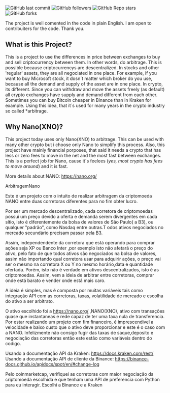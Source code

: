 ![GitHub last commit](https://img.shields.io/github/last-commit/Marcosgcr/ArbitragemNano)
![GitHub followers](https://img.shields.io/github/followers/Marcosgcr?style=social)
![GitHub Repo stars](https://img.shields.io/github/stars/Marcosgcr/ArbitragemNano?style=social)
![GitHub forks](https://img.shields.io/github/forks/Marcosgcr/ArbitragemNano?style=social)



The project is well comented in the code in plain English. I am open to contribuiters for the code. Thank you. 

## What is this Project?

This is a project to use the differences in price between exchanges to buy and sell criptocurrency between them. In other words, do arbitrage. This is possible because criptocurrencys are descentralized.
In stocks and other 'regular' assets, they are all negociated in one place. For example, if you want to buy Microsoft stock, it dosn´t matter which broker do you use, because all the demand and supply of the asset are in one place.
In crypto, its different. 
Since you can withdraw and move the assets freely (as default) all crypto exchanges have supply and demand different from each other. Sometimes you can buy Bitcoin cheaper in Binance than in Kraken for example.
Using this idea, that it´s used for many years in the crypto industry so called *arbitrage. 

## Why Nano(XNO)?

This project today uses only Nano(XNO) to arbitrage. This can be used with many other crypto but i choose only Nano to simplify this process.
Also, this project have mainly financial porposes, that said it needs a crypto that has less or zero fees to move in the net and the most fast between exchanges.
This is a perfect job for Nano, cause it´s feelees (*yes, most crypto has fees to move around*) and it is fast.

More details about NANO: https://nano.org/



ArbitragemNano

Este é um projeto com o intuito de realizar arbitragem da criptomoeda NANO entre duas corretoras diferentes para no fim obter lucro.

Por ser um mercado descentralizado, cada corretora de criptomoedas possui um preço devido a oferta e demanda serem divergentes em cada sítio, isto é diferentemente da bolsa de valores de São Paulo( a B3), ou qualquer "padrão", como Nasdaq entre outras.T
odos ativos negociados no mercado secundário precisam passar pela B3. 

Assim, independendente da corretora que está operando para comprar ações seja XP ou Banco Inter ,por exemplo isto não afetará o preço do ativo, pelo fato de que todos ativos são negociados na bolsa de valores, assim não importando qual corretora usar para  adquirir ações, o preço vai ser o mesmo na corretora X ou Y no mesmo horário,data e quantidade ofertada. 
Porém, isto não é verdade em ativos descentralizados, isto é as criptomoedas. 
Assim, vem a ideia de arbitrar entre corretoras, comprar onde está barato e vender onde está mais caro.

A ideia é simples, mas é composta por muitas variáveis tais como integração API com as corretoras, taxas, volatilidade de mercado e escolha do ativo a ser arbitrato.

O ativo escolhido foi a https://nano.org/ ,NANO(XNO), ativo com transações quase que instantaneas e rede capaz de ter uma taxa nula de transferencia.
Por estar realizando um projeto com fim financeiro, é imprescendivel a velocidade e baixo custo que o ativo deve proporcionar e este é o caso com a NANO. 
Infelizmente não consigo fugir das taxas de saque,deposito e negociação das corretoras então este estão como variáveis dentro do codigo.

Usando a documentação API da Kraken: https://docs.kraken.com/rest/
Usando a documentação API de cliente da Binance: https://binance-docs.github.io/apidocs/spot/en/#change-log


Pelo coinmarketcap, verifiquei as corretoras com maior negociação da criptomoeda escolhida e que tenham uma API de preferencia com Python para eu interagir.
Escolhi a Binance e a Kraken


